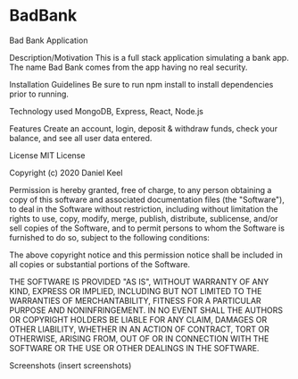 # BadBank
Bad Bank Application

Description/Motivation
This is a full stack application simulating a bank app. The name Bad Bank comes from the app having no real security.

Installation Guidelines
Be sure to run npm install to install dependencies prior to running.

Technology used
MongoDB, Express, React, Node.js

Features
Create an account, login, deposit & withdraw funds, check your balance, and see all user data entered.

License
MIT License

Copyright (c) 2020 Daniel Keel

Permission is hereby granted, free of charge, to any person obtaining a copy
of this software and associated documentation files (the "Software"), to deal
in the Software without restriction, including without limitation the rights
to use, copy, modify, merge, publish, distribute, sublicense, and/or sell
copies of the Software, and to permit persons to whom the Software is
furnished to do so, subject to the following conditions:

The above copyright notice and this permission notice shall be included in all
copies or substantial portions of the Software.

THE SOFTWARE IS PROVIDED "AS IS", WITHOUT WARRANTY OF ANY KIND, EXPRESS OR
IMPLIED, INCLUDING BUT NOT LIMITED TO THE WARRANTIES OF MERCHANTABILITY,
FITNESS FOR A PARTICULAR PURPOSE AND NONINFRINGEMENT. IN NO EVENT SHALL THE
AUTHORS OR COPYRIGHT HOLDERS BE LIABLE FOR ANY CLAIM, DAMAGES OR OTHER
LIABILITY, WHETHER IN AN ACTION OF CONTRACT, TORT OR OTHERWISE, ARISING FROM,
OUT OF OR IN CONNECTION WITH THE SOFTWARE OR THE USE OR OTHER DEALINGS IN THE
SOFTWARE.


Screenshots
(insert screenshots)
